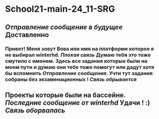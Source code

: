 # School21-main-24_11-SRG
## *Отправление сообщение в будущее* **Доставленно**
### Привет! Меня зовут Вова или имя на платформе которое я не выбирал winterhd. *Плохая связь* Думаю тебя это тоже смутило с именем. Здесь все задания которые были на моем пути и думаю они тебе тоже помогут или дадут хотя бы вспомнить *Отправление сообщения*. Учти тут задания собраны без экзаменационных ! *Связь обрывается*
## Проекты которые были на бассейне. *Последние сообщение от winterhd* Удачи ! :) *Связь оборвалась*
